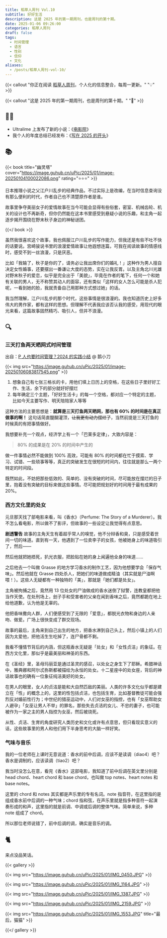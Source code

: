 ```yaml
---
title: 稻草人周刊 Vol.10
subtitle: 好好生活
description: 这是 2025 年的第一期周刊，也是周刊的第十期。
date: 2025-01-06 09:26:00
categories: 稻草人周刊
draft: false
tags:
  - 时间管理
  - 语言
  - 性别
  - 信仰
  - 文化
aliases:
  - /posts/稻草人周刊-vol-10/
---
```


{{< callout "你正在阅读 [稻草人周刊](/categories/稻草人周刊/)，个人化的信息整合，每周一更新。" "💡" >}}

{{< callout "这是 2025 年的第一期周刊，也是周刊的第十期。" "🎉" >}}

## 🏃‍♂️

- Ultralime 上发布了新的小说：《[电影院](http://www.ultrali.me/posts/20241231-paranoid/)》
- 我个人的年度总结已经发布：《[写在 2025 的开头](/posts/写在2025的开头)》

## 📚

{{< book title="幽灵塔" cover="https://image.guhub.cn/uPic/2025/01/image-20250104100022086.png" rating="⭐️⭐️⭐️" >}}

日本推理小说之父江户川乱步的经典作品，不过实际上是改编，在当时信息查询没有那么便利的时代，作者自己也不清楚原作者是谁。

故事里争夺美丽女子的爱情故事在当今可能会显得有些俗套，密室、机械齿轮、机关的设计也不再新奇，但你仍然能在这本书里感受到悬疑小说的乐趣，和主角一起逐步揭开围绕在野末秋子身边的神秘谜团。

{{</ book >}}

虽然我很喜欢这个故事，我也佩服江户川乱步的写作能力，但我还是有些不吐不快的话要说。宫崎骏说书里的浪漫爱情故事让他遐想连篇，可我在阅读故事的情感线时，感受不到一丝浪漫，只是厌恶。

比如「我输了，秋子是你的了，请务必让我出席你们的婚礼！」这种作为男人擅自决定女性婚事，还要摆出一番谦让大度的态势，实在让我反胃。以及主角北川光雄对野末秋子的爱恋，似乎是完全出于「美貌」，毕竟在作者的笔下，任何一个和她有关联的男人，无不称赞其动人的面容，还有类似「这样的女人怎么可能是杀人犯呢，一看到她的脸，我就责备自己用那种方式想过她」的话。

我当然理解，江户川乱步的那个时代，这些事情是很浪漫的。我也知道历史上好多伟大的男作家，都有这样的思想。但理解不代表我应该否认我的感受，用现代的眼光来看，这篇故事固然精巧、吸引人，但并不浪漫。

## 🔍

### 三天打鱼两天晒网式时间管理

出自：[P 人也要时间管理？2024 的实践小结](https://sspai.com/post/95280) @ 鹅小刀

{{< img src="https://image.guhub.cn/uPic/2025/01/image-20250106083817545.png" >}}

1. 想象自己有七张三格长的卡，用他们填上日历上的空格，在这些日子里好好工作、生活，余下的部分就好好摆烂
2. 每年确定三个主题，「好好生活卡」的每一个空格，都对应一个特定的主题，比如今天主要写作、明天陪陪家人等等

这种方法的主要思想是：**就算是三天打鱼两天晒网，那也有 60% 的时间是在真正做事的啊！** 这句话简直醍醐灌顶，~~让我更有动力摆烂了~~，当然前提是三天打鱼的时候真的有把事情做好。

我想要补充一个观点，经济学上有一个「巴莱多定律」，大致内容是：

> 80% 的成果是在 20% 的时间中产生的

做一件事情必然不能做到 100% 高效，可能有 80% 的时间都在忙于摸索、学习、试错、一些琐事等等，真正的突破发生在很短的时间内，往往就是那么一两个特定的时间段。

既然如此，不妨把那些低效的、简单的、没有突破的时间，尽可能放在摆烂的日子里，抱着没有突破的目标来做这些事情。尽可能把规划好的时间用于最有成果的 20%。

### 西方文化里的处女

元旦那天找了部电影来看，叫《香水》（Perfume: The Story of a Murderer）。我不怎么看电影，所以做不了影评，但故事的一些设定让我觉得有点意思。

**剧透警告** 故事的主角天生有着超乎常人的嗅觉，他不分辩香和臭，只是感受着世间一切的味道。直到有一天，他遇到了一位卖李子的女孩，他被她身上的味道吸引了，然后——

然后他就把她捂死，扒光衣服，把脸贴在她的身上闻遍他全身的味道……

之后他去一个叫做 Grasse 的地方学习香水的制作工艺，因为他想要学会「保存气味」。然后他就在 Grasse 四处杀人，把她们的味道做成精油（其实就是尸油啊喂！）。这些人无疑都有一种独特的「美」，那就是「她们都是处女」。

主角被拘捕之后，竟然用 13 位处女的尸油做成的香水迷倒了狱警，连教皇都把他当作天使。在处刑场上，刽子手和受害者的父亲在闻到香味之后，竟然都跪在地上给他道歉，认为他是无辜的。

他把香味撒向人群，人们便感受到了无限的「爱意」，都脱光衣物和身边的人亲吻、做爱。广场上很快变成了群交现场。

故事的最后，主角来到自己出生的地方，把香水淋到自己头上，然后小镇上的人们因为太爱他，把他活生生吃掉了，连尸骨都不剩。

我看不懂情节背后的内涵，但这瓶香水无疑是「处女」和「女性贞洁」的象征。在西方文化里，那似乎是最美丽和神圣的东西。

在《圣经》里，圣母玛丽亚是通过圣灵的感召，以处女之身生下了耶稣。希腊神话中，雅典娜和阿尔忒弥斯都被描绘为永恒的处女。十二星座中的处女座，背后的神话故事也的确有一位象征纯洁美好的处女。

在男人的眼里，女人的贞洁是能和大自然匹敌的美丽。人类的许多文化似乎都是建立在「性」的概念上的，这里的性包括贞洁，也包括生育，比如基督教徒可能会强烈反对婚前性行为；中世纪的猎巫运动中，人们对女巫的指控，也有「女巫帮助女人避孕」「女巫让男人不举」的罪名，那些失去贞洁的女儿、不忠的妻子，也可能被作为一家之主的男人指控为女巫，然后被烧死。

从性、贞洁、生育的角度研究人类历史和文化或许有点意思，但只看现实意义的话，这些故事里的男人和他们用下半身思考的大脑一样好笑。

### 气味与音乐

我的一位老师在上课时无意说道：香水的前中后调，应该不是读调（diao4）吧？香水是调制的，应该读调（tiao2）吧？

我当时没怎么在意，看完《香水》这部电影，我知道了前中后调在英文里分别是 head chord、heart chord 和 base chord，也叫做 top notes、heart notes 和 base notes。

这里的 chord 和 notes 其实都是声乐里的专有名词。note 指音符，在这里指的是组成香水前中后调的一种气味；chord 指和弦，在声乐里就是指多种音符一起演奏形成的和声，这里指的就是前调、中调或后调的整体气味。简单来说，多种 note 组成了 chord。

所以那位老师说错了，前中后调的调，确实是音乐的调。

## 🐈

来点没品笑话。

{{< gallery >}}

{{< img src="https://image.guhub.cn/uPic/2025/01/IMG_0450.JPG" >}}

{{< img src="https://image.guhub.cn/uPic/2025/01/IMG_1164.JPG" >}}

{{< img src="https://image.guhub.cn/uPic/2025/01/IMG_1387.JPG" >}}

{{< img src="https://image.guhub.cn/uPic/2025/01/IMG_2159.JPG" >}}

{{< img src="https://image.guhub.cn/uPic/2025/01/IMG_1553.JPG" title="最后，猫猫" >}}

{{</ gallery >}}
